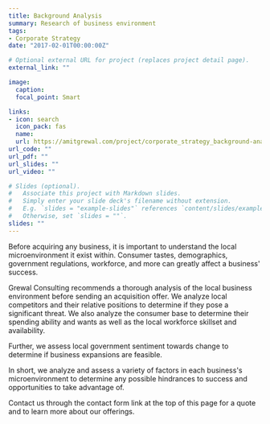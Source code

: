 ```yaml
---
title: Background Analysis
summary: Research of business environment
tags:
- Corporate Strategy
date: "2017-02-01T00:00:00Z"

# Optional external URL for project (replaces project detail page).
external_link: ""

image:
  caption:
  focal_point: Smart

links:
- icon: search
  icon_pack: fas
  name:
  url: https://amitgrewal.com/project/corporate_strategy_background-analysis/
url_code: ""
url_pdf: ""
url_slides: ""
url_video: ""

# Slides (optional).
#   Associate this project with Markdown slides.
#   Simply enter your slide deck's filename without extension.
#   E.g. `slides = "example-slides"` references `content/slides/example-slides.md`.
#   Otherwise, set `slides = ""`.
slides: ""
---
```


Before acquiring any business, it is important to understand the local microenvironment it exist within. Consumer tastes, demographics, government regulations, workforce, and more can greatly affect a business' success.

Grewal Consulting recommends a thorough analysis of the local business environment before sending an acquisition offer. We analyze local competitors and their relative positions to determine if they pose a significant threat. We also analyze the consumer base to determine their spending ability and wants as well as the local workforce skillset and availability.

Further, we assess local government sentiment towards change to determine if business expansions are feasible.

In short, we analyze and assess a variety of factors in each business's microenvironment to determine any possible hindrances to success and opportunities to take advantage of.

Contact us through the contact form link at the top of this page for a quote and to learn more about our offerings.
